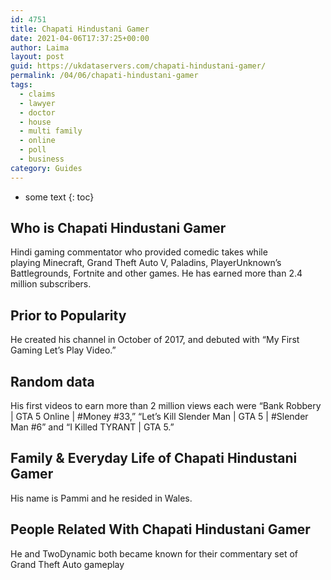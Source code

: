 ```yaml
---
id: 4751
title: Chapati Hindustani Gamer
date: 2021-04-06T17:37:25+00:00
author: Laima
layout: post
guid: https://ukdataservers.com/chapati-hindustani-gamer/
permalink: /04/06/chapati-hindustani-gamer
tags:
  - claims
  - lawyer
  - doctor
  - house
  - multi family
  - online
  - poll
  - business
category: Guides
---
```


* some text
{: toc}


## Who is Chapati Hindustani Gamer
                  
                  
                  
Hindi gaming commentator who provided comedic takes while playing Minecraft, Grand Theft Auto V, Paladins, PlayerUnknown&#8217;s Battlegrounds, Fortnite and other games. He has earned more than 2.4 million subscribers. 
                  
              
            
              
            
                
                
                
## Prior to Popularity
                  
                  
                  
He created his channel in October of 2017, and debuted with &#8220;My First Gaming Let&#8217;s Play Video.&#8221; 
                  
              
            
              
            
                
                
                
## Random data
                  
                  
                  
His first videos to earn more than 2 million views each were &#8220;Bank Robbery | GTA 5 Online | #Money #33,&#8221; &#8220;Let&#8217;s Kill Slender Man | GTA 5 | #Slender Man #6&#8221; and &#8220;I Killed TYRANT | GTA 5.&#8221; 
                  
              
            
              
            
                
                
                
## Family & Everyday Life of Chapati Hindustani Gamer
                  
                  
                  
His name is Pammi and he resided in Wales. 
                  
              
            
              
            
                
                
                
## People Related With Chapati Hindustani Gamer
                  
                  
                  
He and TwoDynamic both became known for their commentary set of Grand Theft Auto gameplay
                  
              
            
              
            
                
              
            
              
              
            
            
              
            
          
          
          